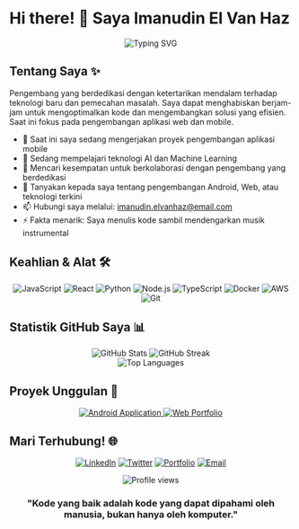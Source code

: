 # Hi there! 👋 Saya Imanudin El Van Haz

<div align="center">
  <img src="https://readme-typing-svg.herokuapp.com?font=Fira+Code&size=32&duration=3000&pause=1000&color=F85D7F&center=true&vCenter=true&width=600&lines=Android+Developer;Web+Developer;Problem+Solver;Tech+Explorer" alt="Typing SVG" />
</div>

## Tentang Saya ✨

Pengembang yang berdedikasi dengan ketertarikan mendalam terhadap teknologi baru dan pemecahan masalah. Saya dapat menghabiskan berjam-jam untuk mengoptimalkan kode dan mengembangkan solusi yang efisien. Saat ini fokus pada pengembangan aplikasi web dan mobile.

- 🔭 Saat ini saya sedang mengerjakan proyek pengembangan aplikasi mobile
- 🌱 Sedang mempelajari teknologi AI dan Machine Learning
- 👯 Mencari kesempatan untuk berkolaborasi dengan pengembang yang berdedikasi
- 💬 Tanyakan kepada saya tentang pengembangan Android, Web, atau teknologi terkini
- 📫 Hubungi saya melalui: imanudin.elvanhaz@email.com
- ⚡ Fakta menarik: Saya menulis kode sambil mendengarkan musik instrumental

## Keahlian & Alat 🛠️

<div align="center">
  
![JavaScript](https://img.shields.io/badge/-JavaScript-F7DF1E?style=for-the-badge&logo=javascript&logoColor=black)
![React](https://img.shields.io/badge/-React-61DAFB?style=for-the-badge&logo=react&logoColor=black)
![Python](https://img.shields.io/badge/-Python-3776AB?style=for-the-badge&logo=python&logoColor=white)
![Node.js](https://img.shields.io/badge/-Node.js-339933?style=for-the-badge&logo=node.js&logoColor=white)
![TypeScript](https://img.shields.io/badge/-TypeScript-3178C6?style=for-the-badge&logo=typescript&logoColor=white)
![Docker](https://img.shields.io/badge/-Docker-2496ED?style=for-the-badge&logo=docker&logoColor=white)
![AWS](https://img.shields.io/badge/-AWS-232F3E?style=for-the-badge&logo=amazon-aws&logoColor=white)
![Git](https://img.shields.io/badge/-Git-F05032?style=for-the-badge&logo=git&logoColor=white)

</div>

## Statistik GitHub Saya 📊

<div align="center">
  <img src="https://github-readme-stats.vercel.app/api?username=imanudinel&show_icons=true&theme=radical" alt="GitHub Stats" />
  <img src="https://github-readme-streak-stats.herokuapp.com/?user=imanudinel&theme=radical" alt="GitHub Streak" />
</div>

<div align="center">
  <img src="https://github-readme-stats.vercel.app/api/top-langs/?username=imanudinel&layout=compact&theme=radical" alt="Top Languages" />
</div>

## Proyek Unggulan 🚀

<div align="center">
  <a href="https://github.com/imanudinel/android-app">
    <img src="https://github-readme-stats.vercel.app/api/pin/?username=imanudinel&repo=android-app&theme=radical" alt="Android Application" />
  </a>
  <a href="https://github.com/imanudinel/web-portfolio">
    <img src="https://github-readme-stats.vercel.app/api/pin/?username=imanudinel&repo=web-portfolio&theme=radical" alt="Web Portfolio" />
  </a>
</div>

## Mari Terhubung! 🌐

<div align="center">
  
[![LinkedIn](https://img.shields.io/badge/-LinkedIn-0A66C2?style=for-the-badge&logo=linkedin&logoColor=white)](https://linkedin.com/in/imanudinelvanhaz)
[![Twitter](https://img.shields.io/badge/-Twitter-1DA1F2?style=for-the-badge&logo=twitter&logoColor=white)](https://twitter.com/imanudinelvanhaz)
[![Portfolio](https://img.shields.io/badge/-Portfolio-000000?style=for-the-badge&logo=notion&logoColor=white)](https://imanudinelvanhaz.com)
[![Email](https://img.shields.io/badge/-Email-D14836?style=for-the-badge&logo=gmail&logoColor=white)](mailto:imanudin.elvanhaz@email.com)

</div>

<div align="center">
  <img src="https://komarev.com/ghpvc/?username=imanudinel&style=flat-square&color=blueviolet" alt="Profile views" />
  <br>
  
  ### "Kode yang baik adalah kode yang dapat dipahami oleh manusia, bukan hanya oleh komputer."
  
</div>

